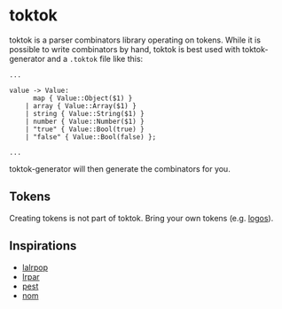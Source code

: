 # toktok

toktok is a parser combinators library operating on tokens. While it is possible to write combinators by hand, toktok is best used with toktok-generator and a `.toktok` file like this:

```
...

value -> Value:
      map { Value::Object($1) }
    | array { Value::Array($1) }
    | string { Value::String($1) }
    | number { Value::Number($1) }
    | "true" { Value::Bool(true) }
    | "false" { Value::Bool(false) };

...
```

toktok-generator will then generate the combinators for you.

## Tokens

Creating tokens is not part of toktok. Bring your own tokens (e.g. [logos](https://crates.io/crates/logos)).

## Inspirations

- [lalrpop](https://github.com/lalrpop/lalrpop)
- [lrpar](https://github.com/softdevteam/grmtools)
- [pest](https://github.com/pest-parser/pest)
- [nom](https://github.com/Geal/nom)
